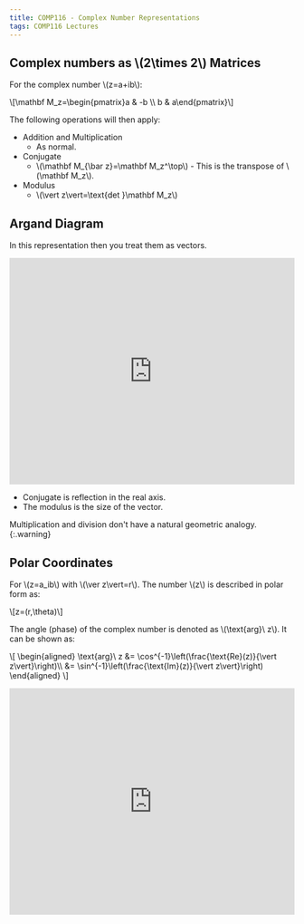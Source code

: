 ```yaml
---
title: COMP116 - Complex Number Representations
tags: COMP116 Lectures
---
```

## Complex numbers as &#92;(2\times 2&#92;) Matrices
For the complex number &#92;(z=a+ib&#92;):

&#92;[\mathbf M_z=\begin{pmatrix}a & -b &#92;&#92; b & a\end{pmatrix}&#92;]

The following operations will then apply:

* Addition and Multiplication
	* As normal.
* Conjugate
	* &#92;(\mathbf M&#95;&#123;\bar z}=\mathbf M_z^\top&#92;)	- This is the transpose of &#92;(\mathbf M_z&#92;).
* Modulus
	* &#92;(\vert z\vert=\text{det }\mathbf M_z&#92;)
	
## Argand Diagram
In this representation then you treat them as vectors.

<iframe src="https://www.desmos.com/calculator/klm4mfhgwc?embed" width=100% height="400px" frameborder=0></iframe>

* Conjugate is reflection in the real axis.
* The modulus is the size of the vector.

Multiplication and division don't have a natural geometric analogy.
{:.warning}

## Polar Coordinates
For &#92;(z=a_ib&#92;) with &#92;(\ver z\vert=r&#92;). The number &#92;(z&#92;) is described in polar form as:

&#92;[z=(r,\theta)&#92;]

The angle (phase) of the complex number is denoted as &#92;(\text{arg}\ z&#92;). It can be shown as:

&#92;[
\begin{aligned}
\text{arg}\ z &= \cos^{-1}\left(\frac{\text{Re}(z)}{\vert z\vert}\right)&#92;&#92;
&= \sin^{-1}\left(\frac{\text{Im}(z)}{\vert z\vert}\right)
\end{aligned}
&#92;]

<iframe src="https://www.geogebra.org/calculator/psmrgt75?embed" width=100% height="400px" allowfullscreen frameborder="0"></iframe>
